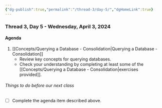 ```yaml
---
{"dg-publish":true,"permalink":"/thread-3/day-5/","dgHomeLink":true}
---
```


### Thread 3, Day 5 - Wednesday, April 3, 2024
#### Agenda

1. [[Concepts/Querying a Database - Consolidation\|Querying a Database - Consolidation]]
	- Review key concepts for querying databases.
	- Check your understanding by completing at least some of the [[Concepts/Querying a Database - Consolidation\|exercises provided]].

###### Things to do before our next class
- [ ] Complete the agenda item described above.
